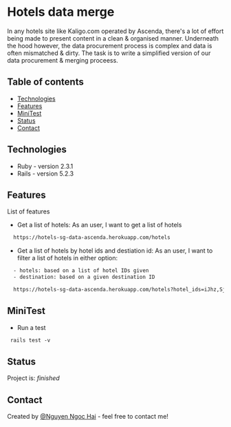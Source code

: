 # Hotels data merge
>
  In any hotels site like Kaligo.com operated by Ascenda, there's a lot of effort being made to present
  content in a clean & organised manner. Underneath the hood however, the data procurement process is
  complex and data is often mismatched & dirty. The task is to write a simplified version of our data
  procurement & merging proceess.


## Table of contents
* [Technologies](#technologies)
* [Features](#features)
* [MiniTest](#minitest)
* [Status](#status)
* [Contact](#contact)

## Technologies
* Ruby - version 2.3.1
* Rails - version 5.2.3

## Features
List of features

* Get a list of hotels: As an user, I want to get a list of hotels

```html
  https://hotels-sg-data-ascenda.herokuapp.com/hotels
```

* Get a list of hotels by hotel ids and destiation id: As an user, I want to filter a
  list of hotels in either option:

```html
  - hotels: based on a list of hotel IDs given
  - destination: based on a given destination ID

  https://hotels-sg-data-ascenda.herokuapp.com/hotels?hotel_ids=iJhz,SjyX?dest_id=5432
```

## MiniTest

* Run a test

```html
 rails test -v
```

## Status
Project is: _finished_

## Contact
Created by [@Nguyen Ngoc Hai](https://github.com/hoasung01/SharingKnowledge/blob/master/Interview/CV/Assets/NguyenNgocHai_CV.pdf) - feel free to contact me!